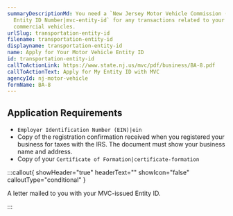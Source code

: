 ```yaml
---
summaryDescriptionMd: You need a `New Jersey Motor Vehicle Commission (MVC)
  Entity ID Number|mvc-entity-id` for any transactions related to your
  commercial vehicles.
urlSlug: transportation-entity-id
filename: transportation-entity-id
displayname: transportation-entity-id
name: Apply for Your Motor Vehicle Entity ID
id: transportation-entity-id
callToActionLink: https://www.state.nj.us/mvc/pdf/business/BA-8.pdf
callToActionText: Apply for My Entity ID with MVC
agencyId: nj-motor-vehicle
formName: BA-8
---
```

## Application Requirements

*  `Employer Identification Number (EIN)|ein` 
* Copy of the registration confirmation received when you registered your business for taxes with the IRS. The document must show your business name and address.
* Copy of your `Certificate of Formation|certificate-formation` 

:::callout{ showHeader="true" headerText="" showIcon="false" calloutType="conditional" }

A letter mailed to you with your MVC-issued Entity ID.

:::